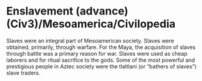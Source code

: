 # Enslavement (advance) (Civ3)/Mesoamerica/Civilopedia

Slaves were an integral part of Mesoamerican society. Slaves were obtained, primarily, through warfare. For the Maya, the acquisition of slaves through battle was a primary reason for war. Slaves were used as cheap laborers and for ritual sacrifice to the gods. Some of the most powerful and prestigious people in Aztec society were the tlaltlani (or “bathers of slaves”) slave traders.